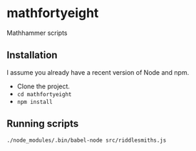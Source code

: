 # mathfortyeight
Mathhammer scripts

## Installation

I assume you already have a recent version of Node and npm.

* Clone the project.
* `cd mathfortyeight`
* `npm install`

## Running scripts

`./node_modules/.bin/babel-node src/riddlesmiths.js`
